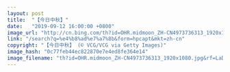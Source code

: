 ```yaml
---
layout: post
title:  "【今日中秋】"
date:   "2019-09-12 16:00:00 +0800"
image_url: "http://cn.bing.com/th?id=OHR.midmoon_ZH-CN4973736313_1920x1080.jpg&rf=LaDigue_1920x1080.jpg&pid=hp"
link: "/search?q=%e4%b8%ad%e7%a7%8b&form=hpcapt&mkt=zh-cn"
copyright: "【今日中秋】 (© VCG/VCG via Getty Images)"
image_hash: "0c77feb44ec822870e7e4ed8fe364e14"
image_filename: "th?id=OHR.midmoon_ZH-CN4973736313_1920x1080.jpg&rf=LaDigue_1920x1080.jpg&pid=hp"
---
```

